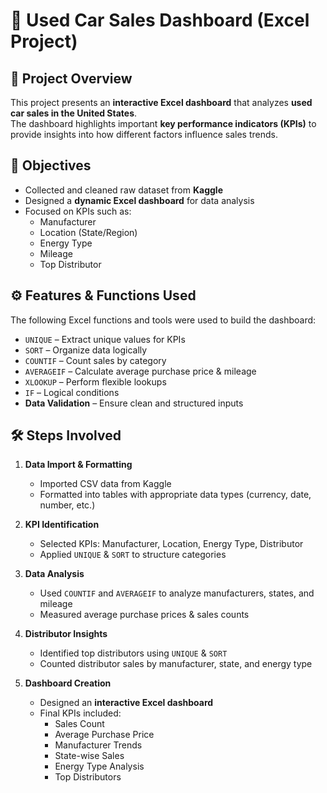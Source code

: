 # 🚗 Used Car Sales Dashboard (Excel Project)

## 📌 Project Overview  
This project presents an **interactive Excel dashboard** that analyzes **used car sales in the United States**.  
The dashboard highlights important **key performance indicators (KPIs)** to provide insights into how different factors influence sales trends.  

## 🎯 Objectives  
- Collected and cleaned raw dataset from **Kaggle**  
- Designed a **dynamic Excel dashboard** for data analysis  
- Focused on KPIs such as:  
  - Manufacturer  
  - Location (State/Region)  
  - Energy Type  
  - Mileage  
  - Top Distributor  

## ⚙️ Features & Functions Used  
The following Excel functions and tools were used to build the dashboard:  
- `UNIQUE` – Extract unique values for KPIs  
- `SORT` – Organize data logically  
- `COUNTIF` – Count sales by category  
- `AVERAGEIF` – Calculate average purchase price & mileage  
- `XLOOKUP` – Perform flexible lookups  
- `IF` – Logical conditions  
- **Data Validation** – Ensure clean and structured inputs  

## 🛠️ Steps Involved  
1. **Data Import & Formatting**  
   - Imported CSV data from Kaggle  
   - Formatted into tables with appropriate data types (currency, date, number, etc.)  

2. **KPI Identification**  
   - Selected KPIs: Manufacturer, Location, Energy Type, Distributor  
   - Applied `UNIQUE` & `SORT` to structure categories  

3. **Data Analysis**  
   - Used `COUNTIF` and `AVERAGEIF` to analyze manufacturers, states, and mileage  
   - Measured average purchase prices & sales counts  

4. **Distributor Insights**  
   - Identified top distributors using `UNIQUE` & `SORT`  
   - Counted distributor sales by manufacturer, state, and energy type  

5. **Dashboard Creation**  
   - Designed an **interactive Excel dashboard**  
   - Final KPIs included:  
     - Sales Count  
     - Average Purchase Price  
     - Manufacturer Trends  
     - State-wise Sales  
     - Energy Type Analysis  
     - Top Distributors  




